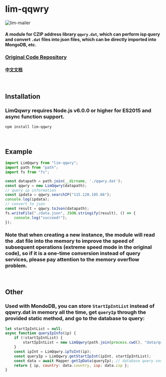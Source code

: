 # lim-qqwry

<img src="https://img.shields.io/npm/v/lim-mailer" alt="lim-mailer"/>

#### A module for CZIP address library `qqwry.dat`, which can perform isp query and convert `.dat` files into json files, which can be directly imported into MongoDB, etc.
### [Original Code Repository](https://github.com/cnwhy/lib-qqwry)

#### [中文文档](https://github.com/lim-kim930/lim-qqwry/blob/main/README_CN.md)

<br>

## Installation

### LimQqwry requires **Node.js v6.0.0** or higher for ES2015 and async function support.

```
npm install lim-qqwry
```
<br>

## Example

```javascript
import LimQqwry from "lim-qqwry";
import path from "path";
import fs from "fs";

const datapath = path.join(__dirname, './qqwry.dat');
const qqwry = new LimQqwry(datapath);
// query ip information
const ipdata = qqwry.searchIP("115.120.105.66");
console.log(ipdata);
// convert to json
const result = qqwry.toJson(datapath);
fs.writeFile("./data.json", JSON.stringify(result), () => {
    console.log("succeed!");
});
```

### Note that when creating a new instance, the module will read the .dat file into the memory to improve the speed of subsequent operations (extreme speed mode in the original code), so if it is a one-time conversion instead of query services, please pay attention to the memory overflow problem.

<br>

## Other
### Used with MondoDB, you can store `StartIpIntList` instead of qqwry.dat in memory all the time, get `queryIp` through the provided static method, and go to the database to query:

```javascript
let startIpIntList = null;
async function queryIpInfo(ip) {
    if (!startIpIntList) {
        startIpIntList = new LimQqwry(path.join(process.cwd(), "data/qqwry.dat")).getStartIpIntList();
    }
    const ipInt = LimQqwry.ipToInt(ip);
    const queryIp = LimQqwry.getStartIpInt(ipInt, startIpIntList);
    const data = await Mapper.getIpData(queryIp); // database query code example
    return { ip, country: data.country, isp: data.isp };
}
```
